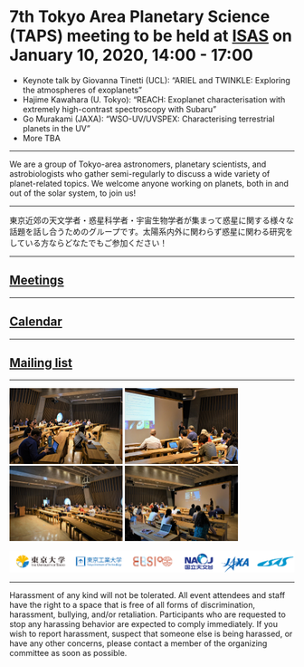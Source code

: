<!-- 
# 5th Tokyo Area Planetary Science (TAPS) meeting to be held at the University of Tokyo (Hongo campus) on June 10, 2019, 13:30-17:30
## [Registration Open](https://docs.google.com/forms/d/e/1FAIpQLSfRwIPFsXRHZEcWsZihy_jKtjF3v96vvAnC0Q1Zay3cLO0u1Q/viewform)
-->
<!-- # 6th Tokyo Area Planetary Science (TAPS) meeting to be held at [ELSI](http://elsi.jp/) on September 30, 2019, 13:30 - 17:30
## [Registration Open](https://docs.google.com/forms/d/e/1FAIpQLSfRwIPFsXRHZEcWsZihy_jKtjF3v96vvAnC0Q1Zay3cLO0u1Q/viewform)
### Speakers
- Guest talk by Erik Parker (NASA Goddard): “Oligopeptide formation under mild aqueous conditions”
- Keynote talk by Christine Houser (ELSI/Tokyo Tech): “Water’s journey through rocky planets”
- Masashi Omiya (Astrobiology Center): “IRD-SSP: Search for planets like Earth around late-M dwarfs”
- Aaron C. Bell (Ridge-i Inc./University of Tokyo): “EXO-ATMOS: A scalable grid of hypothetical planetary atmospheres”
- James O’Donoghue (JAXA): “Saturn’s Rings and Jupiter’s Great Red Spot: an animated discussion”
-->
# 7th Tokyo Area Planetary Science (TAPS) meeting to be held at [ISAS](http://www.isas.jaxa.jp/) on January 10, 2020, 14:00 - 17:00
- Keynote talk by Giovanna Tinetti (UCL): “ARIEL and TWINKLE: Exploring the atmospheres of exoplanets”
- Hajime Kawahara (U. Tokyo): “REACH: Exoplanet characterisation with extremely high-contrast spectroscopy with Subaru”
- Go Murakami (JAXA): “WSO-UV/UVSPEX: Characterising terrestrial planets in the UV”
- More TBA

---

We are a group of Tokyo-area astronomers, planetary scientists, and astrobiologists who gather semi-regularly to discuss a wide variety of planet-related topics. We welcome anyone working on planets, both in and out of the solar system, to join us!

---

東京近郊の天文学者・惑星科学者・宇宙生物学者が集まって惑星に関する様々な話題を話し合うためのグループです。太陽系内外に関わらず惑星に関わる研究をしている方ならどなたでもご参加ください！

---

## [Meetings](meetings)

---

## [Calendar](https://calendar.google.com/calendar/embed?src=a32qrv3tnpfk6riaih04b2imt0%40group.calendar.google.com&ctz=Asia%2FTokyo)

---

## [Mailing list](http://goo.gl/tLDPFM)

---

<img src="images/meetings/taps2/1.jpg" alt="drawing" width="200"/> <img src="images/meetings/taps2/2.jpg" alt="drawing" width="200"/> <img src="images/meetings/taps2/3.jpg" alt="drawing" width="200"/> <img src="images/meetings/taps2/4.jpg" alt="drawing" width="200"/>

![](images/logos.png)

---

Harassment of any kind will not be tolerated. All event attendees and staff have the right to a space that is free of all forms of discrimination, harassment, bullying, and/or retaliation. Participants who are requested to stop any harassing behavior are expected to comply immediately. If you wish to report harassment, suspect that someone else is being harassed, or have any other concerns, please contact a member of the organizing committee as soon as possible.
